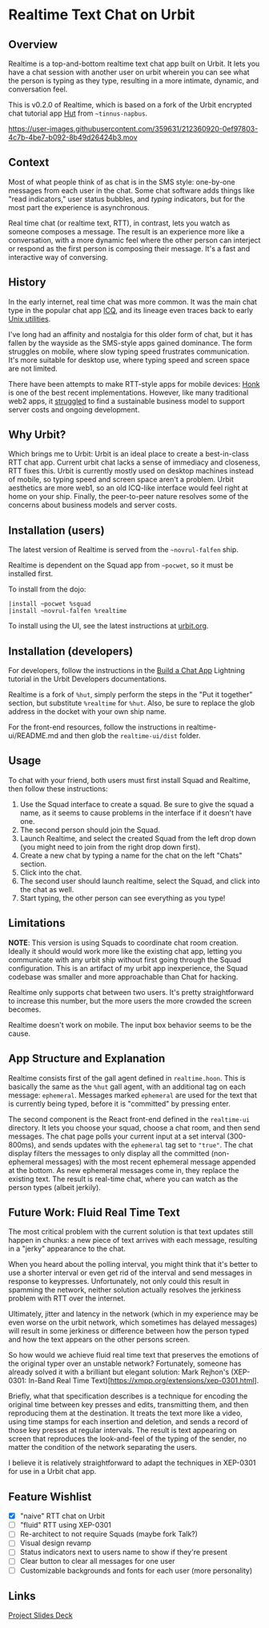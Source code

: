# Realtime Text Chat on Urbit

## Overview

Realtime is a top-and-bottom realtime text chat app built on Urbit. It lets you have a chat session with another user on urbit wherein you can see what the person is typing as they type, resulting in a more intimate, dynamic, and conversation feel. 

This is v0.2.0 of Realtime, which is based on a fork of the Urbit encrypted chat tutorial app [Hut](https://github.com/urbit/docs-examples/tree/main/chat-app) from `~tinnus-napbus`. 

https://user-images.githubusercontent.com/359631/212360920-0ef97803-4c7b-4be7-b092-8b49d26424b3.mov

## Context

Most of what people think of as chat is in the SMS style: one-by-one messages from each user in the chat. Some chat software adds things like "read indicators," user status bubbles, and *typing* indicators, but for the most part the experience is asynchronous. 

Real time chat (or realtime text, RTT), in contrast, lets you watch as someone composes a message. The result is an experience more like a conversation, with a more dynamic feel where the other person can interject or respond as the first person is composing their message. It's a fast and interactive way of conversing. 

## History
In the early internet, real time chat was more common. It was the main chat type in the popular chat app [ICQ](https://en.wikipedia.org/wiki/ICQ), and its lineage even traces back to early [Unix utilities](https://en.wikipedia.org/wiki/Talk_(software)).

I've long had an affinity and nostalgia for this older form of chat, but it has fallen by the wayside as the SMS-style apps gained dominance. The form struggles on mobile, where slow typing speed frustrates communication. It's more suitable for desktop use, where typing speed and screen space are not limited. 

There have been attempts to make RTT-style apps for mobile devices: [Honk](https://honk.me) is one of the best recent implementations. However, like many traditional web2 apps, it [struggled](https://honk.me/sunset) to find a sustainable business model to support server costs and ongoing development. 

## Why Urbit? 
Which brings me to Urbit: Urbit is an ideal place to create a best-in-class RTT chat app. Current urbit chat lacks a sense of immediacy and closeness, RTT fixes this. Urbit is currently mostly used on desktop machines instead of mobile, so typing speed and screen space aren't a problem. Urbit aesthetics are more web1, so an old ICQ-like interface would feel right at home on your ship. Finally, the peer-to-peer nature resolves some of the concerns about business models and server costs.

## Installation (users)

The latest version of Realtime is served from the `~novrul-falfen` ship.

Realtime is dependent on the Squad app from `~pocwet`, so it must be installed first.

To install from the dojo: 
```
|install ~pocwet %squad
|install ~novrul-falfen %realtime
```

To install using the UI, see the latest instructions at [urbit.org](https://urbit.org/getting-started/installing-applications).

## Installation (developers)

For developers, follow the instructions in the [Build a Chat App](https://developers.urbit.org/guides/quickstart/chat-guide#put-it-together) Lightning tutorial in the Urbit Developers documentations. 

Realtime is a fork of `%hut`, simply perform the steps in the "Put it together" section, but substitute `%realtime` for `%hut`. Also, be sure to replace the glob address in the docket with your own ship name. 

For the front-end resources, follow the instructions in realtime-ui/README.md and then glob the `realtime-ui/dist` folder. 

## Usage

To chat with your friend, both users must first install Squad and Realtime, then follow these instructions:

1. Use the Squad interface to create a squad. Be sure to give the squad a name, as it seems to cause problems in the interface if it doesn't have one. 
2. The second person should join the Squad. 
3. Launch Realtime, and select the created Squad from the left drop down (you might need to join from the right drop down first). 
4. Create a new chat by typing a name for the chat on the left "Chats" section.
5. Click into the chat.
6. The second user should launch realtime, select the Squad, and click into the chat as well.
7. Start typing, the other person can see everything as you type! 

## Limitations

**NOTE**: This version is using Squads to coordinate chat room creation. Ideally it should would work more like the existing chat app, letting you communicate with any urbit ship without first going through the Squad configuration. This is an artifact of my urbit app inexperience, the Squad codebase was smaller and more approachable than Chat for hacking. 

Realtime only supports chat between two users. It's pretty straightforward to increase this number, but the more users the more crowded the screen becomes.

Realtime doesn't work on mobile. The input box behavior seems to be the cause.

## App Structure and Explanation

Realtime consists first of the gall agent defined in `realtime.hoon`. This is basically the same as the `%hut` gall agent, with an additional tag on each message: `ephemeral`. Messages marked `ephemeral` are used for the text that is currently being typed, before it is "committed" by pressing enter. 

The second component is the React front-end defined in the `realtime-ui` directory. It lets you choose your squad, choose a chat room, and then send messages. The chat page polls your current input at a set interval (300-800ms), and sends updates with the `ephemeral` tag set to `"true"`. The chat display filters the messages to only display all the committed (non-ephemeral messages) with the most recent ephemeral message appended at the bottom. As new ephemeral messages come in, they replace the existing text. The result is real-time chat, where you can watch as the person types (albeit jerkily). 

## Future Work: Fluid Real Time Text

The most critical problem with the current solution is that text updates still happen in chunks: a new piece of text arrives with each message, resulting in a "jerky" appearance to the chat. 

When you heard about the polling interval, you might think that it's better to use a shorter interval or even get rid of the interval and send messages in response to keypresses. Unfortunately, not only could this result in spamming the network, neither solution actually resolves the jerkiness problem with RTT over the internet. 

Ultimately, jitter and latency in the network (which in my experience may be even worse on the urbit network, which sometimes has delayed messages) will result in some jerkiness or difference between how the person typed and how the text appears on the other persons screen. 

So how would we achieve fluid real time text that preserves the emotions of the original typer over an unstable network? Fortunately, someone has already solved it with a brilliant but elegant solution: Mark Rejhon's (XEP-0301: In-Band Real Time Text)[https://xmpp.org/extensions/xep-0301.html].

Briefly, what that specification describes is a technique for encoding the original time between key presses and edits, transmitting them, and then reproducing them at the destination. It treats the text more like a video, using time stamps for each insertion and deletion, and sends a record of those key presses at regular intervals. The result is text appearing on screen that reproduces the look-and-feel of the typing of the sender, no matter the condition of the network separating the users. 

I believe it is relatively straightforward to adapt the techniques in XEP-0301 for use in a Urbit chat app. 

## Feature Wishlist 
- [X] "naive" RTT chat on Urbit 
- [ ] "fluid" RTT using XEP-0301
- [ ] Re-architect to not require Squads (maybe fork Talk?)
- [ ] Visual design revamp 
- [ ] Status indicators next to users name to show if they're present
- [ ] Clear button to clear all messages for one user
- [ ] Customizable backgrounds and fonts for each user (more personality)

## Links

[Project Slides Deck](https://docs.google.com/presentation/d/16Mh02aKftdPXX2NiXAo7vylEhDClc-crZQfWsdDGt7Y/edit?usp=sharing)
